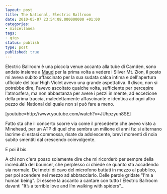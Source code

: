 ```yaml
---
layout: post
title: The National, Electric Ballroom
date: 2010-05-07 23:54:08.000000000 +01:00
categories:
- miscellanea
tags:
- gigs
status: publish
type: post
published: true
---
```

<p>Electric Ballroom è una piccola venue accanto alla tube di Camden, sono andato insieme a <a href="http://mesnuits.wordpress.com/">Maud</a> per la prima volta a vedere i Silver Mt. Zion, il posto mi aveva subito affascinato per la sua sudata calca intima e dell'apertura ufficiale del tour High Violet avevo una grande aspettativa. Il disco, non si potrebbe dire, l'avevo ascoltato qualche volta, sufficiente per percepire l'atmosfera, ma non abbastanza per avere i pezzi in mente, ad eccezione della prima traccia, maledettamente affascinante e identica ad ogni altro pezzo dei National del quale non si può fare a meno.</p>
<p>[youtube=http://www.youtube.com/watch?v=JUhpzyun8SE]</p>
<p>Fatto sta che il concerto scorre via come il precedente che avevo visto a Minehead, per un ATP di quel che sembra un milione di anni fa: si alternano lacrime di estasi commossa, risate da adolescente, brevi momenti di noia subito smentiti dal crescendo coinvolgente.</p>
<p>E poi il bis.</p>
<p>A chi non c'era posso solamente dire che mi ricorderò per sempre della incredulità del bouncer, che perplesso ci chiede se quanto sta accadendo sia normale. Dei metri di cavo del microfono buttati in mezzo al pubblico, per poi scendere nel mezzo ad abbracciarlo. Delle parole gridate "I'm a human being". Di essere là accanto a cantare con tutto l'Electric Ballroom davanti "It’s a terrible love and I’m walking with spiders"...</p>

